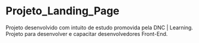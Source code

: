 # Projeto_Landing_Page
Projeto desenvolvido com intuito de estudo promovida pela DNC | Learning. Projeto para desenvolver e capacitar desenvolvedores Front-End.
